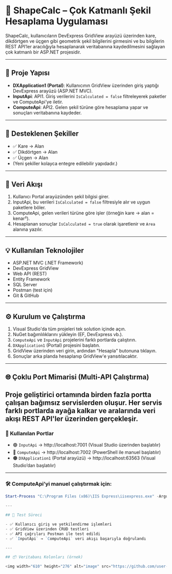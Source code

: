 # 📐 ShapeCalc – Çok Katmanlı Şekil Hesaplama Uygulaması

ShapeCalc, kullanıcıların DevExpress GridView arayüzü üzerinden kare, dikdörtgen ve üçgen gibi geometrik şekil bilgilerini girmesini ve bu bilgilerin REST API’ler aracılığıyla hesaplanarak veritabanına kaydedilmesini sağlayan çok katmanlı bir ASP.NET projesidir.

---

## 🧩 Proje Yapısı

- **DXApplication1 (Portal)**: Kullanıcının GridView üzerinden giriş yaptığı DevExpress arayüzü (ASP.NET MVC).
- **InputApi**: API1. Giriş verilerini `IsCalculated = false` filtreleyerek paketler ve ComputeApi’ye iletir.
- **ComputeApi**: API2. Gelen şekil türüne göre hesaplama yapar ve sonuçları veritabanına kaydeder.

---

## 🧮 Desteklenen Şekiller

- ✅ Kare → Alan
- ✅ Dikdörtgen → Alan
- ✅ Üçgen → Alan
- (Yeni şekiller kolayca entegre edilebilir yapıdadır.)

---

## 🔄 Veri Akışı

1. Kullanıcı Portal arayüzünden şekil bilgisi girer.
2. InputApi, bu verileri `IsCalculated = false` filtresiyle alır ve uygun paketlere böler.
3. ComputeApi, gelen verileri türüne göre işler (örneğin kare → alan = kenar²).
4. Hesaplanan sonuçlar `IsCalculated = true` olarak işaretlenir ve `Area` alanına yazılır.

---

## 💡 Kullanılan Teknolojiler

- ASP.NET MVC (.NET Framework)
- DevExpress GridView
- Web API (REST)
- Entity Framework
- SQL Server
- Postman (test için)
- Git & GitHub

---

## ⚙️ Kurulum ve Çalıştırma

1. Visual Studio'da tüm projeleri tek solution içinde açın.
2. NuGet bağımlılıklarını yükleyin (EF, DevExpress vb.).
3. `ComputeApi` ve `InputApi` projelerini farklı portlarda çalıştırın.
4. `DXApplication1` (Portal) projesini başlatın.
5. GridView üzerinden veri girin, ardından "Hesapla" butonuna tıklayın.
6. Sonuçlar arka planda hesaplanıp GridView'e yansıtılacaktır.

---
## 🌐 Çoklu Port Mimarisi (Multi-API Çalıştırma)

Proje geliştirici ortamında birden fazla portta çalışan bağımsız servislerden oluşur. Her servis farklı portlarda ayağa kalkar ve aralarında veri akışı REST API'ler üzerinden gerçekleşir.
---

### 🔗 Kullanılan Portlar

- 🟢 `InputApi` → http://localhost:7001 (Visual Studio üzerinden başlatılır)
- 🔵 `ComputeApi` → http://localhost:7002 (PowerShell ile manuel başlatılır)
- 🟠 `DXApplication1` (Portal arayüzü) → http://localhost:63563 (Visual Studio’dan başlatılır)
---

### 🛠️ ComputeApi’yi manuel çalıştırmak için:

```powershell
Start-Process "C:\Program Files (x86)\IIS Express\iisexpress.exe" -ArgumentList '/path:"C:\Users\silas\Desktop\staj25\portal\ComputeApi"', '/port:7002'

---

## 🧪 Test Süreci

- ✅ Kullanıcı giriş ve yetkilendirme işlemleri
- ✅ GridView üzerinden CRUD testleri
- ✅ API çağrıları Postman ile test edildi
- ✅ `InputApi` → `ComputeApi` veri akışı başarıyla doğrulandı

---

## 📦 Veritabanı Kolonları (örnek)

<img width="610" height="276" alt="image" src="https://github.com/user-attachments/assets/66a7a79a-dbdf-4685-95d0-79299bff65c1" />
